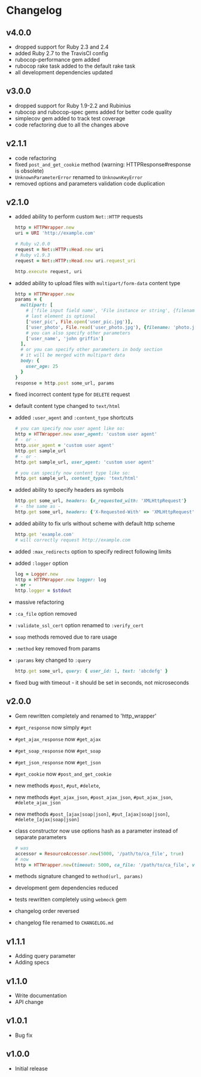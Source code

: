 # Changelog

## v4.0.0

* dropped support for Ruby 2.3 and 2.4
* added Ruby 2.7 to the TravisCI config
* rubocop-performance gem added
* rubocop rake task added to the default rake task
* all development dependencies updated

## v3.0.0

* dropped support for Ruby 1.9-2.2 and Rubinius
* rubocop and rubocop-spec gems added for better code quality
* simplecov gem added to track test coverage
* code refactoring due to all the changes above

## v2.1.1

* code refactoring
* fixed `post_and_get_cookie` method (warning: HTTPResponse#response is obsolete)
* `UnknownParameterError` renamed to `UnknownKeyError`
* removed options and parameters validation code duplication

## v2.1.0

* added ability to perform custom `Net::HTTP` requests

    ```ruby
    http = HTTPWrapper.new
    uri = URI 'http://example.com'

    # Ruby v2.0.0
    request = Net::HTTP::Head.new uri
    # Ruby v1.9.3
    request = Net::HTTP::Head.new uri.request_uri

    http.execute request, uri
    ```

* added ability to upload files with `multipart/form-data` content type

    ```ruby
    http = HTTPWrapper.new
    params = {
      multipart: [
        # ['file input field name', 'File instance or string', {filename: 'itsfile.jpg', content_type: '...'}]
        # last element is optional
        ['user_pic', File.open('user_pic.jpg')],
        ['user_photo', File.read('user_photo.jpg'), {filename: 'photo.jpg'}],
        # you can also specify other parameters
        ['user_name', 'john griffin']
      ],
      # or you can specify other parameters in body section
      # it will be merged with multipart data
      body: {
        user_age: 25
      }
    }
    response = http.post some_url, params
    ```

* fixed incorrect content type for `DELETE` request
* default content type changed to `text/html`
* added `:user_agent` and `:content_type` shortcuts

    ```ruby
    # you can specify now user agent like so:
    http = HTTWrapper.new user_agent: 'custom user agent'
    # - or -
    http.user_agent = 'custom user agent'
    http.get sample_url
    # - or -
    http.get sample_url, user_agent: 'custom user agent'
    ```

    ```ruby
    # you can specify now content type like so:
    http.get sample_url, content_type: 'text/html'
    ```

* added ability to specify headers as symbols

    ```ruby
    http.get some_url, headers: {x_requested_with: 'XMLHttpRequest'}
    # - the same as -
    http.get some_url, headers: {'X-Requested-With' => 'XMLHttpRequest'}
    ```

* added ability to fix urls without scheme with default http scheme

    ```ruby
    http.get 'example.com'
    # will correctly request http://example.com
    ```

* added `:max_redirects` option to specify redirect following limits
* added `:logger` option

    ```ruby
    log = Logger.new
    http = HTTPWrapper.new logger: log
    - or -
    http.logger = $stdout
    ```

* massive refactoring
* `:ca_file` option removed
* `:validate_ssl_cert` option renamed to `:verify_cert`
* `soap` methods removed due to rare usage
* `:method` key removed from params
* `:params` key changed to `:query`

    ```ruby
    http.get some_url, query: { user_id: 1, text: 'abcdefg' }
    ```

* fixed bug with timeout - it should be set in seconds, not microseconds

## v2.0.0

* Gem rewritten completely and renamed to 'http_wrapper'
* `#get_response` now simply `#get`
* `#get_ajax_response` now `#get_ajax`
* `#get_soap_response` now `#get_soap`
* `#get_json_response` now `#get_json`
* `#get_cookie` now `#post_and_get_cookie`
* new methods `#post`, `#put`, `#delete`,
* new methods `#get_ajax_json`, `#post_ajax_json`, `#put_ajax_json`, `#delete_ajax_json`
* new methods `#post_[ajax|soap|json]`, `#put_[ajax|soap|json]`, `#delete_[ajax|soap|json]`
* class constructor now use options hash as a parameter instead of separate parameters

    ```ruby
    # was
    accessor = ResourceAccessor.new(5000, '/path/to/ca_file', true)
    # now
    http = HTTWrapper.new(timeout: 5000, ca_file: '/path/to/ca_file', validate_ssl_cert: true)
    ```

* methods signature changed to `method(url, params)`
* development gem dependencies reduced
* tests rewritten completely using `webmock` gem
* changelog order reversed
* changelog file renamed to `CHANGELOG.md`

## v1.1.1

* Adding query parameter
* Adding specs

## v1.1.0

* Write documentation
* API change

## v1.0.1

* Bug fix

## v1.0.0

* Initial release
